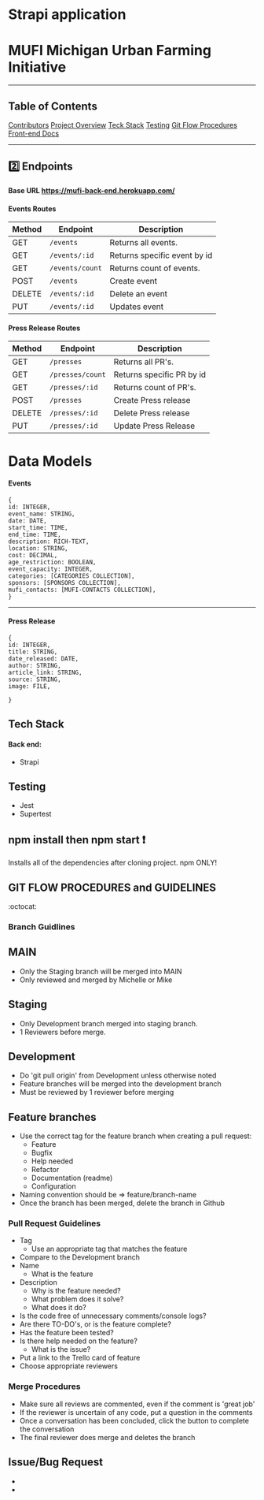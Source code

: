 # Strapi application

# MUFI Michigan Urban Farming Initiative

---

## Table of Contents

[Contributors](https://github.com/Michigan-Urban-Farming-Initiative/MUFI#mufi-contributors)
[Project Overview](https://github.com/Michigan-Urban-Farming-Initiative/MUFI#save-this-job-project-overview)
[Teck Stack](https://github.com/Michigan-Urban-Farming-Initiative/MUFI#tech-stack)
[Testing](https://github.com/Michigan-Urban-Farming-Initiative/MUFI#testing-front-end)
[Git Flow Procedures](https://github.com/Michigan-Urban-Farming-Initiative/MUFI#gitflo-procedures-and-guidlines)
[Front-end Docs](https://github.com/Michigan-Urban-Farming-Initiative/MUFI/tree/main/mufi-fe#readme)

---

## 2️⃣ Endpoints

#### Base URL https://mufi-back-end.herokuapp.com/

#### Events Routes

| Method | Endpoint        | Description                  |
| ------ | --------------- | ---------------------------- |
| GET    | `/events`       | Returns all events.          |
| GET    | `/events/:id`   | Returns specific event by id |
| GET    | `/events/count` | Returns count of events.     |
| POST   | `/events`       | Create event                 |
| DELETE | `/events/:id`   | Delete an event              |
| PUT    | `/events/:id`   | Updates event                |

#### Press Release Routes

| Method | Endpoint         | Description               |
| ------ | ---------------- | ------------------------- |
| GET    | `/presses`       | Returns all PR's.         |
| GET    | `/presses/count` | Returns specific PR by id |
| GET    | `/presses/:id`   | Returns count of PR's.    |
| POST   | `/presses`       | Create Press release      |
| DELETE | `/presses/:id`   | Delete Press release      |
| PUT    | `/presses/:id`   | Update Press Release      |

# Data Models

#### Events

    {
    id: INTEGER,
    event_name: STRING,
    date: DATE,
    start_time: TIME,
    end_time: TIME,
    description: RICH-TEXT,
    location: STRING,
    cost: DECIMAL,
    age_restriction: BOOLEAN,
    event_capacity: INTEGER,
    categories: [CATEGORIES COLLECTION],
    sponsors: [SPONSORS COLLECTION],
    mufi_contacts: [MUFI-CONTACTS COLLECTION],
    }

---

#### Press Release

    {
    id: INTEGER,
    title: STRING,
    date_released: DATE,
    author: STRING,
    article_link: STRING,
    source: STRING,
    image: FILE,

    }

## Tech Stack

#### Back end:

- Strapi

## Testing

- Jest
- Supertest

## npm install then npm start :exclamation:

Installs all of the dependencies after cloning project. npm ONLY!

## GIT FLOW PROCEDURES and GUIDELINES

:octocat:

### Branch Guidlines

## MAIN

- Only the Staging branch will be merged into MAIN
- Only reviewed and merged by Michelle or Mike

## Staging

- Only Development branch merged into staging branch.
- 1 Reviewers before merge.

## Development

- Do 'git pull origin' from Development unless otherwise noted
- Feature branches will be merged into the development branch
- Must be reviewed by 1 reviewer before merging

## Feature branches

- Use the correct tag for the feature branch when creating a pull request:
  - Feature
  - Bugfix
  - Help needed
  - Refactor
  - Documentation (readme)
  - Configuration
- Naming convention should be ⇒ feature/branch-name
- Once the branch has been merged, delete the branch in Github

### Pull Request Guidelines

- Tag
  - Use an appropriate tag that matches the feature
- Compare to the Development branch
- Name
  - What is the feature
- Description
  - Why is the feature needed?
  - What problem does it solve?
  - What does it do?
- Is the code free of unnecessary comments/console logs?
- Are there TO-DO's, or is the feature complete?
- Has the feature been tested?
- Is there help needed on the feature?
  - What is the issue?
- Put a link to the Trello card of feature
- Choose appropriate reviewers

### Merge Procedures

- Make sure all reviews are commented, even if the comment is 'great job'
- If the reviewer is uncertain of any code, put a question in the comments
- Once a conversation has been concluded, click the button to complete the conversation
- The final reviewer does merge and deletes the branch

## Issue/Bug Request

-

-
